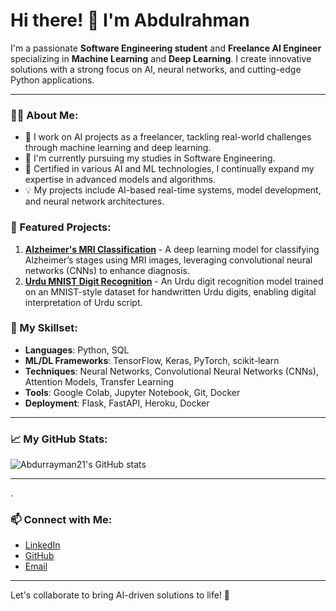 # Hi there! 👋 I'm Abdulrahman

I'm a passionate **Software Engineering student** and **Freelance AI Engineer** specializing in **Machine Learning** and **Deep Learning**. I create innovative solutions with a strong focus on AI, neural networks, and cutting-edge Python applications.

---

### 👨‍💻 About Me:
- 🔭 I work on AI projects as a freelancer, tackling real-world challenges through machine learning and deep learning.
- 📘 I'm currently pursuing my studies in Software Engineering.
- 🧠 Certified in various AI and ML technologies, I continually expand my expertise in advanced models and algorithms.
- 💡 My projects include AI-based real-time systems, model development, and neural network architectures.

### 🔬 Featured Projects:
1. [**Alzheimer's MRI Classification**](https://github.com/abdurrayman21/Alzheimer-s-MRI-Classification) - A deep learning model for classifying Alzheimer’s stages using MRI images, leveraging convolutional neural networks (CNNs) to enhance diagnosis.
2. [**Urdu MNIST Digit Recognition**](https://github.com/abdurrayman21/Urdu-Mnist-Digit-recog) - An Urdu digit recognition model trained on an MNIST-style dataset for handwritten Urdu digits, enabling digital interpretation of Urdu script.

  
### 🔧 My Skillset:
- **Languages**: Python, SQL
- **ML/DL Frameworks**: TensorFlow, Keras, PyTorch, scikit-learn
- **Techniques**: Neural Networks, Convolutional Neural Networks (CNNs), Attention Models, Transfer Learning
- **Tools**: Google Colab, Jupyter Notebook, Git, Docker
- **Deployment**: Flask, FastAPI, Heroku, Docker

---

### 📈 My GitHub Stats:
![Abdurrayman21's GitHub stats](https://github-readme-stats.vercel.app/api?username=abdurrayman21&show_icons=true&theme=radical)
  
---
.
### 📫 Connect with Me:
- [LinkedIn](https://www.linkedin.com/in/abdur-rayman-96324832a/)
- [GitHub](https://github.com/abdurrayman21)
- [Email](mailto:abdurraymanraja@gmail.com)
---

Let's collaborate to bring AI-driven solutions to life! 🚀

